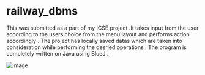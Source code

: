 # railway_dbms
This was submitted as a part of my ICSE project .It takes input from the user according to the users choice from the menu layout and performs action accordingly .
The project has locally saved datas which are taken into consideration while performing the desried operations .
The program is completely written on Java using BlueJ .




![image](https://user-images.githubusercontent.com/55712612/100523494-e3d3c100-31d6-11eb-8436-c5bb5caf6f3c.png)
